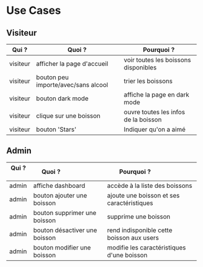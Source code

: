 # Use Cases

## Visiteur

| Qui ?    | Quoi ?                              | Pourquoi ?                           |
| -------- | ----------------------------------- | ------------------------------------ |
| visiteur | afficher la page d'accueil          | voir toutes les boissons disponibles |
| visiteur | bouton peu importe/avec/sans alcool | trier les boissons                   |
| visiteur | bouton dark mode                    | affiche la page en dark mode         |
| visiteur | clique sur une boisson              | ouvre toutes les infos de la boisson |
| visiteur | bouton 'Stars'                      | Indiquer qu'on a aimé                | 

## Admin

| Qui ?    | Quoi ?                                | Pourquoi ?                                 |
| -------- | ------------------------------------- | ------------------------------------------ |
| admin    | affiche dashboard                     | accède à la liste des boissons             |
| admin    | bouton ajouter une boisson            | ajoute une boisson et ses caractéristiques |
| admin    | bouton supprimer une boisson          | supprime une boisson                       |
| admin    | bouton désactiver une boisson         | rend indisponible cette boisson aux users  |
| admin    | bouton modifier une boisson           | modifie les caractéristiques d'une boisson |
